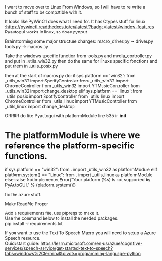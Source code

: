 I want to move over to Linux From Windows, so I will have to re write a bunch of stuff to be compatible with it.

It looks like PyWinCtl does what I need for. It has Ctypes stuff for linux      :https://pywinctl.readthedocs.io/en/latest/?badge=latest#window-features
Pyautogui works in linux, so does pynput

Brainstorming some major structure changes:
macro_driver.py -> driver.py
tools.py -> macros.py

Take the windows specific function from tools.py and media_controller.py and put in _utils_win32.py
then do the same for linuxs specific fonctions and put them in _utils_posix.py

then at the start of macros.py do:
if sys.platform == 'win32':
    from _utils_win32 import SpotifyController
    from _utils_win32 import ChromeController
    from _utils_win32 import YTMusicController
    from _utils_win32 import change_desktop
elif sys.platform == 'linux':
    from _utils_posix import SpotifyController
    from _utils_linux import ChromeController
    from _utils_linux import YTMusicController
    from _utils_linux import change_desktop

ORRRR
do like Pyautogui with platformModule   line 535 in __init__
# The platformModule is where we reference the platform-specific functions.
if sys.platform == "win32":
    from . import _utils_win32 as platformModule
elif platform.system() == "Linux":
    from . import _utils_linux as platformModule
else:
    raise NotImplementedError("Your platform (%s) is not supported by PyAutoGUI." % (platform.system()))




fix the azure stuff.




Make ReadMe Proper

Add a requirements file, use pipreqs to make it.  
Use the command below to install the needed packages.   
pip install -r requirements.txt

If you want to use the Text To Speech Macro you will need to setup a Azure Speech resource.   
Quickstart guide: https://learn.microsoft.com/en-us/azure/cognitive-services/speech-service/get-started-text-to-speech?tabs=windows%2Cterminal&pivots=programming-language-python   

